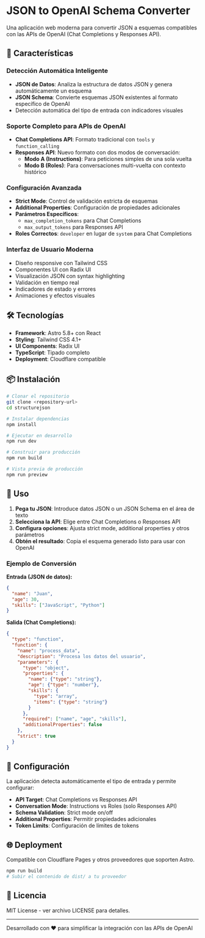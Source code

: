 # JSON to OpenAI Schema Converter

Una aplicación web moderna para convertir JSON a esquemas compatibles con las APIs de OpenAI (Chat Completions y Responses API).

## 🚀 Características

### Detección Automática Inteligente
- **JSON de Datos**: Analiza la estructura de datos JSON y genera automáticamente un esquema
- **JSON Schema**: Convierte esquemas JSON existentes al formato específico de OpenAI
- Detección automática del tipo de entrada con indicadores visuales

### Soporte Completo para APIs de OpenAI
- **Chat Completions API**: Formato tradicional con `tools` y `function_calling`
- **Responses API**: Nuevo formato con dos modos de conversación:
  - **Modo A (Instructions)**: Para peticiones simples de una sola vuelta
  - **Modo B (Roles)**: Para conversaciones multi-vuelta con contexto histórico

### Configuración Avanzada
- **Strict Mode**: Control de validación estricta de esquemas
- **Additional Properties**: Configuración de propiedades adicionales
- **Parámetros Específicos**: 
  - `max_completion_tokens` para Chat Completions
  - `max_output_tokens` para Responses API
- **Roles Correctos**: `developer` en lugar de `system` para Chat Completions

### Interfaz de Usuario Moderna
- Diseño responsive con Tailwind CSS
- Componentes UI con Radix UI
- Visualización JSON con syntax highlighting
- Validación en tiempo real
- Indicadores de estado y errores
- Animaciones y efectos visuales

## 🛠️ Tecnologías

- **Framework**: Astro 5.8+ con React
- **Styling**: Tailwind CSS 4.1+
- **UI Components**: Radix UI
- **TypeScript**: Tipado completo
- **Deployment**: Cloudflare compatible

## 📦 Instalación

```bash
# Clonar el repositorio
git clone <repository-url>
cd structurejson

# Instalar dependencias
npm install

# Ejecutar en desarrollo
npm run dev

# Construir para producción
npm run build

# Vista previa de producción
npm run preview
```

## 🎯 Uso

1. **Pega tu JSON**: Introduce datos JSON o un JSON Schema en el área de texto
2. **Selecciona la API**: Elige entre Chat Completions o Responses API
3. **Configura opciones**: Ajusta strict mode, additional properties y otros parámetros
4. **Obtén el resultado**: Copia el esquema generado listo para usar con OpenAI

### Ejemplo de Conversión

**Entrada (JSON de datos):**
```json
{
  "name": "Juan",
  "age": 30,
  "skills": ["JavaScript", "Python"]
}
```

**Salida (Chat Completions):**
```json
{
  "type": "function",
  "function": {
    "name": "process_data",
    "description": "Procesa los datos del usuario",
    "parameters": {
      "type": "object",
      "properties": {
        "name": {"type": "string"},
        "age": {"type": "number"},
        "skills": {
          "type": "array",
          "items": {"type": "string"}
        }
      },
      "required": ["name", "age", "skills"],
      "additionalProperties": false
    },
    "strict": true
  }
}
```

## 🔧 Configuración

La aplicación detecta automáticamente el tipo de entrada y permite configurar:

- **API Target**: Chat Completions vs Responses API
- **Conversation Mode**: Instructions vs Roles (solo Responses API)
- **Schema Validation**: Strict mode on/off
- **Additional Properties**: Permitir propiedades adicionales
- **Token Limits**: Configuración de límites de tokens

## 🌐 Deployment

Compatible con Cloudflare Pages y otros proveedores que soporten Astro.

```bash
npm run build
# Subir el contenido de dist/ a tu proveedor
```

## 📝 Licencia

MIT License - ver archivo LICENSE para detalles.

---

Desarrollado con ❤️ para simplificar la integración con las APIs de OpenAI
